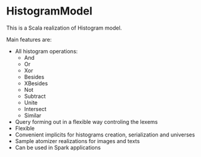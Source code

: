 # HistogramModel
This is a Scala realization of Histogram model.

Main features are:
- All histogram operations:
  - And
  - Or
  - Xor
  - Besides
  - XBesides
  - Not
  - Subtract
  - Unite
  - Intersect
  - Similar
- Query forming out in a flexible way controling the lexems
- Flexible 
- Convenient implicits for histograms creation, serialization and universes
- Sample atomizer realizations for images and texts
- Can be used in Spark applications  